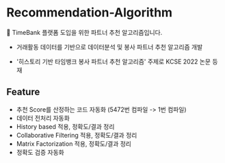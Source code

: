# Recommendation-Algorithm
  🍒 TimeBank 플랫폼 도입을 위한 파트너 추천 알고리즘입니다.

- 거래활동 데이터를 기반으로 데이터분석 및 봉사 파트너 추천 알고리즘 개발

- '히스토리 기반 타임뱅크 봉사 파트너 추천 알고리즘' 주제로 KCSE 2022 논문 등재



## Feature

* 추천 Score를 산정하는 코드 자동화 (5472번 컴파일 -> 1번 컴파일)
* 데이터 전처리 자동화 
* History based 적용, 정확도/결과 정리
* Collaborative Filtering 적용, 정확도/결과 정리
* Matrix Factorization 적용, 정확도/결과 정리
* 정확도 검증 자동화

